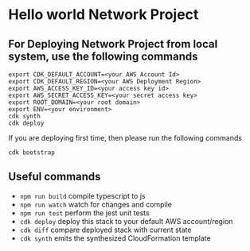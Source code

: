 # Hello world Network Project

## For Deploying Network Project from local system, use the following commands

```shell
export CDK_DEFAULT_ACCOUNT=<your AWS Account Id>
export CDK_DEFAULT_REGION=<your AWS Deployment Region>
export AWS_ACCESS_KEY_ID=<your access key id>
export AWS_SECRET_ACCESS_KEY=<your secret access key>
export ROOT_DOMAIN=<your root domain>
export ENV=<your environment>
cdk synth
cdk deploy

```

If you are deploying first time, then please run the following commands

```shell
cdk bootstrap
```


## Useful commands

* `npm run build`   compile typescript to js
* `npm run watch`   watch for changes and compile
* `npm run test`    perform the jest unit tests
* `cdk deploy`      deploy this stack to your default AWS account/region
* `cdk diff`        compare deployed stack with current state
* `cdk synth`       emits the synthesized CloudFormation template


